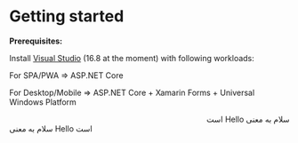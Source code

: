 # Getting started

**Prerequisites:**

Install [Visual Studio](https://visualstudio.microsoft.com/vs/) \(16.8 at the moment\) with following workloads:

For SPA/PWA =&gt; ASP.NET Core

For Desktop/Mobile =&gt; ASP.NET Core + Xamarin Forms + Universal Windows Platform

<div dir="rtl">
  سلام به معنی Hello است
</div>


<div dir="ltr">
  سلام به معنی Hello است
</div>
